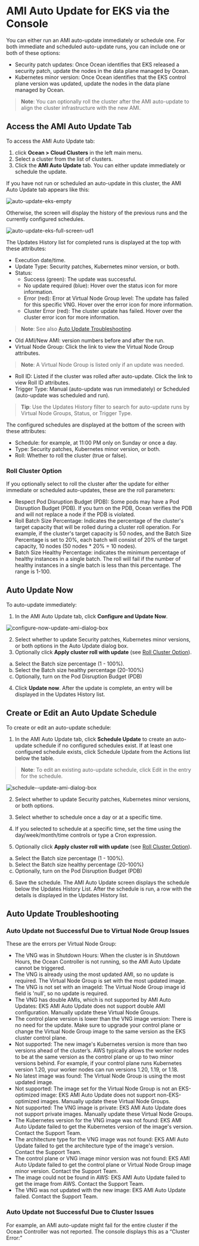 #  AMI Auto Update for EKS via the Console

You can either run an AMI auto-update immediately or schedule one. For both immediate and scheduled auto-update runs, you can include one or both of these options:

* Security patch updates: Once Ocean identifies that EKS released a security patch, update the nodes in the data plane managed by Ocean.
* Kubernetes minor version: Once Ocean identifies that the EKS control plane version was updated, update the nodes in the data plane managed by Ocean.

>**Note**: You can optionally roll the cluster after the AMI auto-update to align the cluster infrastructure with the new AMI.

## Access the AMI Auto Update Tab

To access the AMI Auto Update tab:

1. click **Ocean > Cloud Clusters** in the left main menu.
2. Select a cluster from the list of clusters.
3. Click the **AMI Auto Update** tab. You can either update immediately or schedule the update.

If you have not run or scheduled an auto-update in this cluster, the AMI Auto Update tab appears like this:

![auto-update-eks-empty](https://github.com/user-attachments/assets/7a66a14c-007d-4e0a-b771-751427e434e3)

Otherwise, the screen will display the history of the previous runs and the currently configured schedules.

![auto-update-eks-full-screen-ud1](https://github.com/user-attachments/assets/c2a70b0e-43e7-46c5-a608-4e696df3bc2a)

The Updates History list for completed runs is displayed at the top with these attributes:

* Execution date/time.
* Update Type: Security patches, Kubernetes minor version, or both.
* Status:
  * Success (green): The update was successful.
  * No update required (blue): Hover over the status icon for more information.
  * Error (red): Error at Virtual Node Group level: The update has failed for this specific VNG. Hover over the error icon for more information.
  * Cluster Error (red): The cluster update has failed. Hover over the cluster error icon for more information.

>**Note**: See also [Auto Update Troubleshooting](https://docs.spot.io/ocean/features/auto-update-ami-eks-ui?id=auto-update-troubleshooting).

* Old AMI/New AMI: version numbers before and after the run.
* Virtual Node Group: Click the link to view the Virtual Node Group attributes.

>**Note**: A Virtual Node Group is listed only if an update was needed.

* Roll ID: Listed if the cluster was rolled after auto-update. Click the link to view Roll ID attributes.
* Trigger Type: Manual (auto-update was run immediately) or Scheduled (auto-update was scheduled and run).


>**Tip**: Use the Updates History filter to search for auto-update runs by Virtual Node Groups, Status, or Trigger Type.

The configured schedules are displayed at the bottom of the screen with these attributes:

* Schedule: for example, at 11:00 PM only on Sunday or once a day.
* Type: Security patches, Kubernetes minor version, or both.
* Roll: Whether to roll the cluster (true or false).

### Roll Cluster Option

If you optionally select to roll the cluster after the update for either immediate or scheduled auto-updates, these are the roll parameters:

* Respect Pod Disruption Budget (PDB): Some pods may have a Pod Disruption Budget (PDB). If you turn on the PDB, Ocean verifies the PDB and will not replace a node if the PDB is violated.
* Roll Batch Size Percentage: Indicates the percentage of the cluster's target capacity that will be rolled during a cluster roll operation. For example, if the cluster's target capacity is 50 nodes, and the Batch Size Percentage is set to 20%, each batch will consist of 20% of the target capacity, 10 nodes (50 nodes * 20% = 10 nodes).
* Batch Size Healthy Percentage: indicates the minimum percentage of healthy instances in a single batch. The roll will fail if the number of healthy instances in a single batch is less than this percentage. The range is 1-100.

## Auto Update Now

To auto-update immediately:

1. In the AMI Auto Update tab, click **Configure and Update Now**.

![configure-now-update-ami-dialog-box](https://github.com/user-attachments/assets/814c12a7-8dcf-44e2-8bd3-b9dcd54d8178)

2. Select whether to update Security patches, Kubernetes minor versions, or both options in the Auto Update dialog box.
3. Optionally click **Apply cluster roll with update** (see [Roll Cluster Option](https://docs.spot.io/ocean/features/auto-update-ami-eks-ui?id=roll-cluster-option)).
  
  <ol style="list-style-type: lower-alpha;">
  <li>Select the Batch size percentage (1 - 100%).</li>
  <li>Select the Batch size healthy percentage (20-100%)</li>
  <li>Optionally, turn on the Pod Disruption Budget (PDB) </li>
  </ol>
  
4. Click **Update now**. After the update is complete, an entry will be displayed in the Updates History list.

## Create or Edit an Auto Update Schedule

To create or edit an auto-update schedule:

1. In the AMI Auto Update tab, click **Schedule Update** to create an auto-update schedule if no configured schedules exist. If at least one configured schedule exists, click Schedule Update from the Actions list below the table. 

>**Note**: To edit an existing auto-update schedule, click Edit in the entry for the schedule.

![schedule--update-ami-dialog-box](https://github.com/user-attachments/assets/76858a5d-8713-4e0f-9129-aee65c401128)

2. Select whether to update Security patches, Kubernetes minor versions, or both options.
3. Select whether to schedule once a day or at a specific time. 
4. If you selected to schedule at a specific time, set the time using the day/week/month/time controls or type a Cron expression.

5. Optionally click **Apply cluster roll with update** (see [Roll Cluster Option](https://docs.spot.io/ocean/features/auto-update-ami-eks-ui?id=roll-cluster-option)).
  
  <ol style="list-style-type: lower-alpha;">
  <li>Select the Batch size percentage (1 - 100%).</li>
  <li>Select the Batch size healthy percentage (20-100%)</li>
  <li>Optionally, turn on the Pod Disruption Budget (PDB) </li>
  </ol>

6. Save the schedule. The AMI Auto Update screen displays the schedule below the Updates History List. After the schedule is run, a row with the details is displayed in the Updates History list.

## Auto Update Troubleshooting

### Auto Update not Successful Due to Virtual Node Group Issues

These are the errors per Virtual Node Group:

* The VNG was in Shutdown Hours: When the cluster is in Shutdown Hours, the Ocean Controller is not running, so the AMI Auto Update cannot be triggered.
* The VNG is already using the most updated AMI, so no update is required. The Virtual Node Group is set with the most updated image.
* The VNG is not set with an imageId: The Virtual Node Group image id field is 'null', so no update is required.
* The VNG has double AMIs, which is not supported by AMI Auto Updates: EKS AMI Auto Update does not support double AMI configuration. Manually update these Virtual Node Groups.
* The control plane version is lower than the VNG image version: There is no need for the update. Make sure to upgrade your control plane or change the Virtual Node Group image to the same version as the EKS cluster control plane.
* Not supported: The new image's Kubernetes version is more than two versions ahead of the cluster’s. AWS typically allows the worker nodes to be at the same version as the control plane or up to two minor versions behind. For example, if your control plane runs Kubernetes version 1.20, your worker nodes can run versions 1.20, 1.19, or 1.18.
* No latest image was found: The Virtual Node Group is using the most updated image.
* Not supported: The image set for the Virtual Node Group is not an EKS-optimized image: EKS AMI Auto Update does not support non-EKS-optimized images. Manually update these Virtual Node Groups.
* Not supported: The VNG image is private: EKS AMI Auto Update does not support private images. Manually update these Virtual Node Groups.
* The Kubernetes version for the VNG image was not found: EKS AMI Auto Update failed to get the Kubernetes version of the image's version. Contact the Support Team.
* The architecture type for the VNG image was not found: EKS AMI Auto Update failed to get the architecture type of the image's version. Contact the Support Team.
* The control plane or VNG image minor version was not found: EKS AMI Auto Update failed to get the control plane or Virtual Node Group image minor version.  Contact the Support Team.
* The image could not be found in AWS: EKS AMI Auto Update failed to get the image from AWS. Contact the Support Team.
* The VNG was not updated with the new image: EKS AMI Auto Update failed.  Contact the Support Team.


### Auto Update not Successful Due to Cluster Issues

For example, an AMI auto-update might fail for the entire cluster if the Ocean Controller was not reported. The console displays this as a “Cluster Error:”
